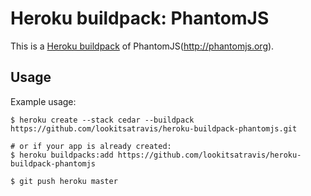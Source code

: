 Heroku buildpack: PhantomJS
=======================

This is a [Heroku buildpack](http://devcenter.heroku.com/articles/buildpacks) of PhantomJS(http://phantomjs.org).

Usage
-----

Example usage:

```shell
$ heroku create --stack cedar --buildpack https://github.com/lookitsatravis/heroku-buildpack-phantomjs.git

# or if your app is already created:
$ heroku buildpacks:add https://github.com/lookitsatravis/heroku-buildpack-phantomjs

$ git push heroku master
```
